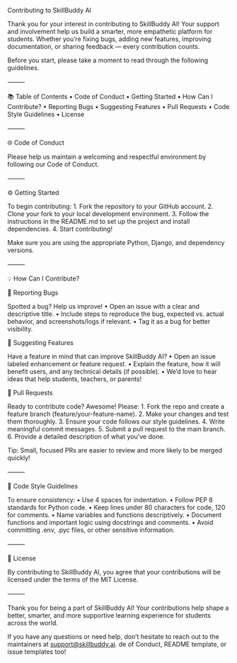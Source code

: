 
Contributing to SkillBuddy AI

Thank you for your interest in contributing to SkillBuddy AI! Your support and involvement help us build a smarter, more empathetic platform for students. Whether you’re fixing bugs, adding new features, improving documentation, or sharing feedback — every contribution counts.

Before you start, please take a moment to read through the following guidelines.

⸻

📚 Table of Contents
	•	Code of Conduct
	•	Getting Started
	•	How Can I Contribute?
	•	Reporting Bugs
	•	Suggesting Features
	•	Pull Requests
	•	Code Style Guidelines
	•	License

⸻

🌐 Code of Conduct

Please help us maintain a welcoming and respectful environment by following our Code of Conduct.

⸻

⚙️ Getting Started

To begin contributing:
	1.	Fork the repository to your GitHub account.
	2.	Clone your fork to your local development environment.
	3.	Follow the instructions in the README.md to set up the project and install dependencies.
	4.	Start contributing!

Make sure you are using the appropriate Python, Django, and dependency versions.

⸻

💡 How Can I Contribute?

🐛 Reporting Bugs

Spotted a bug? Help us improve!
	•	Open an issue with a clear and descriptive title.
	•	Include steps to reproduce the bug, expected vs. actual behavior, and screenshots/logs if relevant.
	•	Tag it as a bug for better visibility.

🚀 Suggesting Features

Have a feature in mind that can improve SkillBuddy AI?
	•	Open an issue labeled enhancement or feature request.
	•	Explain the feature, how it will benefit users, and any technical details (if possible).
	•	We’d love to hear ideas that help students, teachers, or parents!

🔁 Pull Requests

Ready to contribute code? Awesome! Please:
	1.	Fork the repo and create a feature branch (feature/your-feature-name).
	2.	Make your changes and test them thoroughly.
	3.	Ensure your code follows our style guidelines.
	4.	Write meaningful commit messages.
	5.	Submit a pull request to the main branch.
	6.	Provide a detailed description of what you’ve done.

Tip: Small, focused PRs are easier to review and more likely to be merged quickly!

⸻

🎨 Code Style Guidelines

To ensure consistency:
	•	Use 4 spaces for indentation.
	•	Follow PEP 8 standards for Python code.
	•	Keep lines under 80 characters for code, 120 for comments.
	•	Name variables and functions descriptively.
	•	Document functions and important logic using docstrings and comments.
	•	Avoid committing .env, .pyc files, or other sensitive information.

⸻

📜 License

By contributing to SkillBuddy AI, you agree that your contributions will be licensed under the terms of the MIT License.

⸻

Thank you for being a part of SkillBuddy AI!
Your contributions help shape a better, smarter, and more supportive learning experience for students across the world.

If you have any questions or need help, don’t hesitate to reach out to the maintainers at support@skillbuddy.ai.
de of Conduct, README template, or issue templates too!
